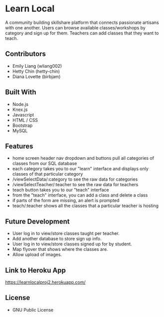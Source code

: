 # Learn Local
A community building skillshare platform that connects passionate artisans with one another.
Users can browse available classes/workshops by category and sign up for them. Teachers can add classes that they want to teach.

## Contributors
- Emily Liang (wliang002)
- Hetty Chin (hetty-chin)
- Diana Lovette (birbjam)

## Built With
- Node.js
- Knex.js
- Javascript
- HTML / CSS
- Bootstrap
- MySQL

## Features
- home screen header nav dropdown and buttons pull all categories of classes from our SQL database
- each category takes you to our "learn" interface and displays only classes of that particular category
- /viewSelectData/:category to see the raw data for categories
- /viewSelectTeacher/:teacher to see the raw data for teachers
- teach button takes you to our "teach" interface
- from the "teach" interface, you can add a class and delete a class
- if parts of the form are missing, an alert is prompted
- teach/:teacher shows all the classes that a particular teacher is hosting

## Future Development
- User log in to view/store classes taught per teacher.
- Add another database to store sign up info.
- User log in to view/store classes signed up for by student.
- Map flyover that shows where the classes are.
- Allow upload of images.

## Link to Heroku App
https://learnlocalproj2.herokuapp.com/

## License
- GNU Public License
